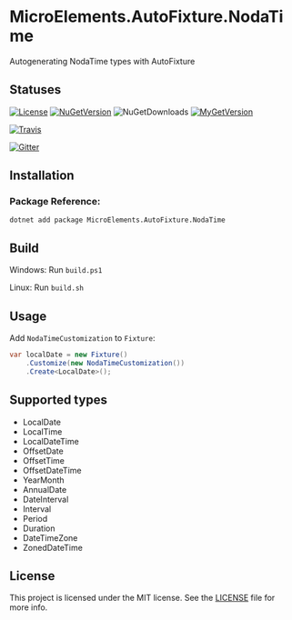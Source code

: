 # MicroElements.AutoFixture.NodaTime
Autogenerating NodaTime types with AutoFixture

## Statuses
[![License](https://img.shields.io/github/license/micro-elements/MicroElements.AutoFixture.NodaTime.svg)](https://raw.githubusercontent.com/micro-elements/MicroElements.AutoFixture.NodaTime/master/LICENSE)
[![NuGetVersion](https://img.shields.io/nuget/v/MicroElements.AutoFixture.NodaTime.svg)](https://www.nuget.org/packages/MicroElements.AutoFixture.NodaTime)
![NuGetDownloads](https://img.shields.io/nuget/dt/MicroElements.AutoFixture.NodaTime.svg)
[![MyGetVersion](https://img.shields.io/myget/micro-elements/v/MicroElements.AutoFixture.NodaTime.svg)](https://www.myget.org/feed/micro-elements/package/nuget/MicroElements.AutoFixture.NodaTime)

[![Travis](https://img.shields.io/travis/micro-elements/MicroElements.AutoFixture.NodaTime/master.svg?logo=travis)](https://travis-ci.org/micro-elements/MicroElements.AutoFixture.NodaTime)

[![Gitter](https://img.shields.io/gitter/room/micro-elements/MicroElements.AutoFixture.NodaTime.svg)](https://gitter.im/micro-elements/MicroElements.AutoFixture.NodaTime)

## Installation

### Package Reference:

```
dotnet add package MicroElements.AutoFixture.NodaTime
```

## Build
Windows: Run `build.ps1`

Linux: Run `build.sh`

## Usage
Add `NodaTimeCustomization` to `Fixture`:

```csharp
var localDate = new Fixture()
    .Customize(new NodaTimeCustomization())
    .Create<LocalDate>();

```

## Supported types
* LocalDate
* LocalTime
* LocalDateTime
* OffsetDate
* OffsetTime
* OffsetDateTime
* YearMonth
* AnnualDate
* DateInterval
* Interval
* Period
* Duration
* DateTimeZone
* ZonedDateTime

## License
This project is licensed under the MIT license. See the [LICENSE] file for more info.


[LICENSE]: https://raw.githubusercontent.com/micro-elements/MicroElements.AutoFixture.NodaTime/master/LICENSE
